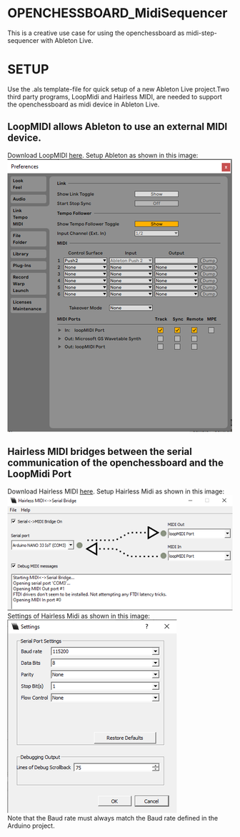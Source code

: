# OPENCHESSBOARD_MidiSequencer
This is a creative use case for using the openchessboard as midi-step-sequencer with Ableton Live. 

# SETUP
Use the .als template-file for quick setup of a new Ableton Live project.Two third party programs, LoopMidi and Hairless MIDI, are needed to support the openchessboard as midi device in Ableton Live.

## LoopMIDI allows Ableton to use an external MIDI device.
Download LoopMIDI [here](https://www.tobias-erichsen.de/software/loopmidi.html).
Setup Ableton as shown in this image:<br/>
![](/images/ableton_setup.png)<br/>

## Hairless MIDI bridges between the serial communication of the openchessboard and the LoopMidi Port
Download Hairless MIDI [here](https://projectgus.github.io/hairless-midiserial).
Setup Hairless Midi as shown in this image:<br/>
![](/images/hairless_setting2.png)<br/>
Settings of Hairless Midi as shown in this image:<br/>
![](/images/hairless_setting.png)<br/>
Note that the Baud rate must always match the Baud rate defined in the Arduino project.
